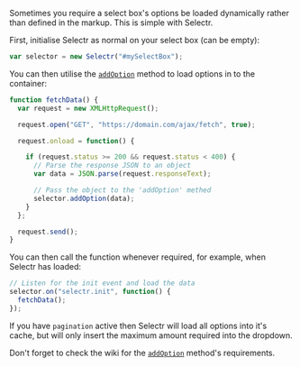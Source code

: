 Sometimes you require a select box's options be loaded dynamically rather than defined in the markup. This is simple with Selectr.

First, initialise Selectr as normal on your select box (can be empty):

```javascript
var selector = new Selectr("#mySelectBox");
```

You can then utilise the [`addOption`](https://github.com/Mobius1/Selectr/wiki/Public-Methods#addoptiondata) method to load options in to the container:

```javascript
function fetchData() {
  var request = new XMLHttpRequest();

  request.open("GET", "https://domain.com/ajax/fetch", true);

  request.onload = function() {

    if (request.status >= 200 && request.status < 400) {
      // Parse the response JSON to an object
      var data = JSON.parse(request.responseText);

      // Pass the object to the 'addOption' methed
      selector.addOption(data);
    }
  };

  request.send();
}
```

You can then call the function whenever required, for example, when Selectr has loaded:
```javascript
// Listen for the init event and load the data
selector.on("selectr.init", function() {
  fetchData();
});
```

If you have `pagination` active then Selectr will load all options into it's cache, but will only insert the maximum amount required into the dropdown.

Don't forget to check the wiki for the [`addOption`](https://github.com/Mobius1/Selectr/wiki/Public-Methods#addoptiondata) method's requirements.